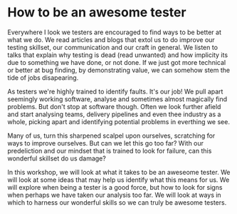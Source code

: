 # How to be an awesome tester

Everywhere I look we testers are encouraged to find ways to be better at what we do. We read articles and blogs that extol us to do improve our testing skillset, our communication and our craft in general. We listen to talks that explain why testing is dead (read unwanted) and how implicity its due to something we have done, or not done. If we just got more technical or better at bug finding, by demonstrating value, we can somehow stem the tide of jobs disapearing.  

As testers we're highly trained to identify faults. It's our job! We pull apart seemingly working software, analyse and sometimes almost magically find problems. But don't stop at software though. Often we look further afield and start analysing teams, delivery pipelines and even thee industry as a whole, picking apart and identifying potential problems in everthing we see.  

Many of us, turn this sharpened scalpel upon ourselves, scratching for ways to improve ourselves. But can we let this go too far? With our predeliction and our mindset that is trained to look for failure, can this wonderful skillset do us damage? 

In this workshop, we will look at what it takes to be an aweseome tester. We will look at some ideas that may help us identify what this means for us. We will explore when being a tester is a good force, but how to look for signs when perhaps we have taken our analysis too far. We will look at ways in which to harness our wonderful skills so we can truly be awesome testers. 
